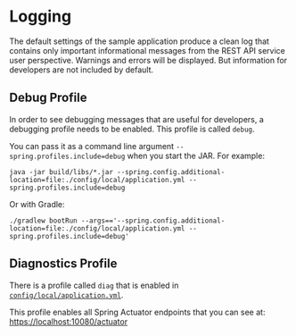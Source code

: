 # Logging

The default settings of the sample application produce a clean log that contains
only important informational messages from the REST API service user perspective.
Warnings and errors will be displayed. But information for developers are not included by default.

## Debug Profile

In order to see debugging messages that are useful for developers, a debugging profile needs to be enabled.
This profile is called `debug`.

You can pass it as a command line argument `--spring.profiles.include=debug` when you start the JAR. For example:

    java -jar build/libs/*.jar --spring.config.additional-location=file:./config/local/application.yml --spring.profiles.include=debug

Or with Gradle:

    ./gradlew bootRun --args=='--spring.config.additional-location=file:./config/local/application.yml --spring.profiles.include=debug'

## Diagnostics Profile

There is a profile called `diag` that is enabled in [`config/local/application.yml`](/config/local/application.yml).

This profile enables all Spring Actuator endpoints that you can see at: <https://localhost:10080/actuator>
